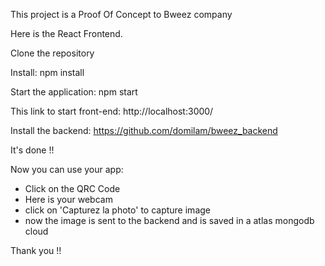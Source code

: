 This project is a Proof Of Concept to Bweez company

Here is the React Frontend.

Clone the repository

Install:
npm install

Start the application:
npm start

This link to start front-end:
http://localhost:3000/

Install the backend:
https://github.com/domilam/bweez_backend

It's done !!

Now you can use your app:

- Click on the QRC Code
- Here is your webcam
- click on 'Capturez la photo' to capture image
- now the image is sent to the backend and is saved in a atlas mongodb cloud

Thank you !!